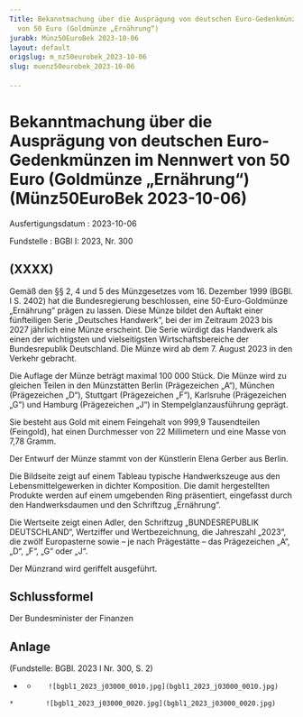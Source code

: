 ```yaml
---
Title: Bekanntmachung über die Ausprägung von deutschen Euro-Gedenkmünzen im Nennwert
  von 50 Euro (Goldmünze „Ernährung“)
jurabk: Münz50EuroBek 2023-10-06
layout: default
origslug: m_nz50eurobek_2023-10-06
slug: muenz50eurobek_2023-10-06

---
```


# Bekanntmachung über die Ausprägung von deutschen Euro-Gedenkmünzen im Nennwert von 50 Euro (Goldmünze „Ernährung“) (Münz50EuroBek 2023-10-06)

Ausfertigungsdatum
:   2023-10-06

Fundstelle
:   BGBl I: 2023, Nr. 300


## (XXXX)

Gemäß den §§ 2, 4 und 5 des Münzgesetzes vom 16. Dezember 1999 (BGBl. I S. 2402) hat die Bundesregierung beschlossen, eine 50-Euro-Goldmünze „Ernährung“ prägen zu lassen. Diese Münze bildet den Auftakt einer fünfteiligen Serie „Deutsches Handwerk“, bei der im Zeitraum 2023 bis 2027 jährlich eine Münze erscheint. Die Serie würdigt das Handwerk als einen der wichtigsten und vielseitigsten Wirtschaftsbereiche der Bundesrepublik Deutschland. Die Münze wird ab dem 7. August 2023 in den Verkehr gebracht.

Die Auflage der Münze beträgt maximal 100 000 Stück. Die Münze wird zu gleichen Teilen in den Münzstätten Berlin (Prägezeichen „A“), München (Prägezeichen „D“), Stuttgart (Prägezeichen „F“), Karlsruhe (Prägezeichen „G“) und Hamburg (Prägezeichen „J“) in Stempelglanzausführung geprägt.

Sie besteht aus Gold mit einem Feingehalt von 999,9 Tausendteilen (Feingold), hat einen Durchmesser von 22 Millimetern und eine Masse von 7,78 Gramm.

Der Entwurf der Münze stammt von der Künstlerin Elena Gerber aus Berlin.

Die Bildseite zeigt auf einem Tableau typische Handwerkszeuge aus den Lebensmittelgewerken in dichter Komposition. Die damit hergestellten Produkte werden auf einem umgebenden Ring präsentiert, eingefasst durch den Handwerksdaumen und den Schriftzug „Ernährung“.

Die Wertseite zeigt einen Adler, den Schriftzug „BUNDESREPUBLIK DEUTSCHLAND“, Wertziffer und Wertbezeichnung, die Jahreszahl „2023“, die zwölf Europasterne sowie – je nach Prägestätte – das Prägezeichen „A“, „D“, „F“, „G“ oder „J“.

Der Münzrand wird geriffelt ausgeführt.


## Schlussformel

Der Bundesminister der Finanzen


## Anlage

(Fundstelle: BGBl. 2023 I Nr. 300, S. 2)



*    *        ![bgbl1_2023_j03000_0010.jpg](bgbl1_2023_j03000_0010.jpg)
    *        ![bgbl1_2023_j03000_0020.jpg](bgbl1_2023_j03000_0020.jpg)


